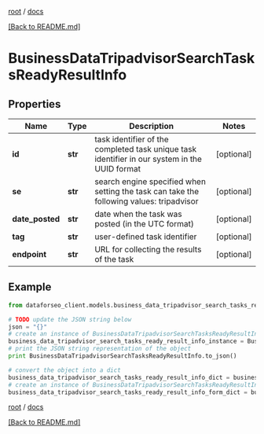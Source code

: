 [root](./../ "root") / [docs](./ "docs")

[[Back to README.md]](./../README.md "[Back to README.md]")

# BusinessDataTripadvisorSearchTasksReadyResultInfo

## Properties

Name | Type | Description | Notes
------------ | ------------- | ------------- | -------------
**id** | **str** | task identifier of the completed task unique task identifier in our system in the UUID format | [optional]
**se** | **str** | search engine specified when setting the task can take the following values: tripadvisor | [optional]
**date_posted** | **str** | date when the task was posted (in the UTC format) | [optional]
**tag** | **str** | user-defined task identifier | [optional]
**endpoint** | **str** | URL for collecting the results of the task | [optional]

## Example

```python
from dataforseo_client.models.business_data_tripadvisor_search_tasks_ready_result_info import BusinessDataTripadvisorSearchTasksReadyResultInfo

# TODO update the JSON string below
json = "{}"
# create an instance of BusinessDataTripadvisorSearchTasksReadyResultInfo from a JSON string
business_data_tripadvisor_search_tasks_ready_result_info_instance = BusinessDataTripadvisorSearchTasksReadyResultInfo.from_json(json)
# print the JSON string representation of the object
print BusinessDataTripadvisorSearchTasksReadyResultInfo.to_json()

# convert the object into a dict
business_data_tripadvisor_search_tasks_ready_result_info_dict = business_data_tripadvisor_search_tasks_ready_result_info_instance.to_dict()
# create an instance of BusinessDataTripadvisorSearchTasksReadyResultInfo from a dict
business_data_tripadvisor_search_tasks_ready_result_info_form_dict = business_data_tripadvisor_search_tasks_ready_result_info.from_dict(business_data_tripadvisor_search_tasks_ready_result_info_dict)
```

  

[root](./../ "root") / [docs](./ "docs")

[[Back to README.md]](./../README.md "[Back to README.md]")